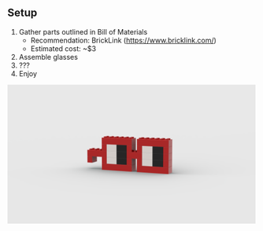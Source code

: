 ## Setup
1. Gather parts outlined in Bill of Materials
	- Recommendation: BrickLink (https://www.bricklink.com/)
	- Estimated cost: ~$3
2. Assemble glasses
3. ???
4. Enjoy

![Alt text](/backgrounds/nouns_glasses_1080p.png?raw=true "Nouns Glasses")
